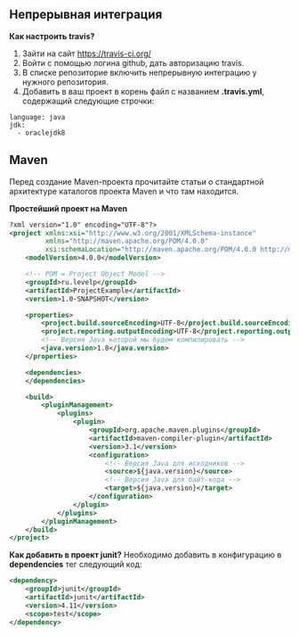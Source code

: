 Непрерывная интеграция
---

**Как настроить travis?**
1. Зайти на сайт https://travis-ci.org/
1. Войти с помощью логина github, дать авторизацию travis.
1. В списке репозиторие включить непрерывную интеграцию у нужного репозитория.
1. Добавить в ваш проект в корень файл с названием **.travis.yml**, содержащий следующие строчки:
```YML
language: java
jdk:
  - oraclejdk8
```


Maven
---

Перед создание Maven-проекта прочитайте статьи о стандартной архитектуре каталогов проекта Maven и что там находится.

**Простейший проект на Maven**
```XML
?xml version="1.0" encoding="UTF-8"?>
<project xmlns:xsi="http://www.w3.org/2001/XMLSchema-instance"
         xmlns="http://maven.apache.org/POM/4.0.0"
         xsi:schemaLocation="http://maven.apache.org/POM/4.0.0 http://maven.apache.org/xsd/maven-4.0.0.xsd">
    <modelVersion>4.0.0</modelVersion>

    <!-- POM = Project Object Model -->
    <groupId>ru.levelp</groupId>
    <artifactId>ProjectExample</artifactId>
    <version>1.0-SNAPSHOT</version>

    <properties>
        <project.build.sourceEncoding>UTF-8</project.build.sourceEncoding>
        <project.reporting.outputEncoding>UTF-8</project.reporting.outputEncoding>
        <!-- Версия Java которой мы будем компилировать -->
        <java.version>1.8</java.version>
    </properties>

    <dependencies>
    </dependencies>

    <build>
        <pluginManagement>
            <plugins>
                <plugin>
                    <groupId>org.apache.maven.plugins</groupId>
                    <artifactId>maven-compiler-plugin</artifactId>
                    <version>3.1</version>
                    <configuration>
                        <!-- Версия Java для исходников -->
                        <source>${java.version}</source>
                        <!-- Версия Java для байт-кода -->
                        <target>${java.version}</target>
                    </configuration>
                </plugin>
            </plugins>
        </pluginManagement>
    </build>
</project>

```


**Как добавить в проект junit?**
Необходимо добавить в конфигурацию в **dependencies** тег следующий код:
```XML
<dependency>
    <groupId>junit</groupId>
    <artifactId>junit</artifactId>
    <version>4.11</version>
    <scope>test</scope>
</dependency>
```
